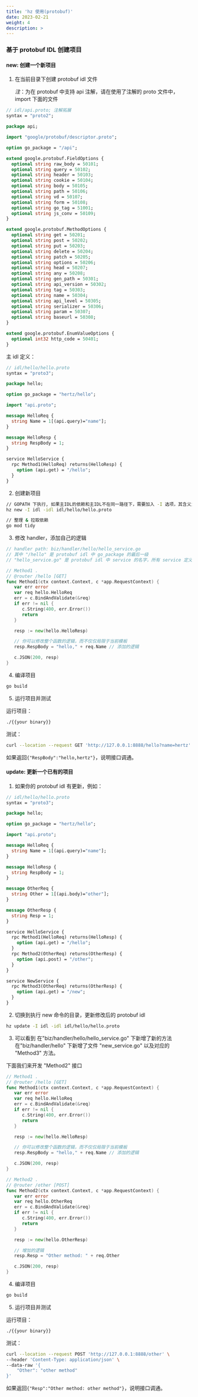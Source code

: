 ```yaml
---
title: 'hz 使用(protobuf)'
date: 2023-02-21
weight: 4
description: >
---
```

### 基于 protobuf IDL 创建项目

#### new: 创建一个新项目

1. 在当前目录下创建 protobuf idl 文件

   _注_：为在 protobuf 中支持 api 注解，请在使用了注解的 proto 文件中，import 下面的文件

```protobuf
// idl/api.proto; 注解拓展
syntax = "proto2";

package api;

import "google/protobuf/descriptor.proto";

option go_package = "/api";

extend google.protobuf.FieldOptions {
  optional string raw_body = 50101;
  optional string query = 50102;
  optional string header = 50103;
  optional string cookie = 50104;
  optional string body = 50105;
  optional string path = 50106;
  optional string vd = 50107;
  optional string form = 50108;
  optional string go_tag = 51001;
  optional string js_conv = 50109;
}

extend google.protobuf.MethodOptions {
  optional string get = 50201;
  optional string post = 50202;
  optional string put = 50203;
  optional string delete = 50204;
  optional string patch = 50205;
  optional string options = 50206;
  optional string head = 50207;
  optional string any = 50208;
  optional string gen_path = 50301;
  optional string api_version = 50302;
  optional string tag = 50303;
  optional string name = 50304;
  optional string api_level = 50305;
  optional string serializer = 50306;
  optional string param = 50307;
  optional string baseurl = 50308;
}

extend google.protobuf.EnumValueOptions {
  optional int32 http_code = 50401;
}
```

主 idl 定义：

```protobuf
// idl/hello/hello.proto
syntax = "proto3";

package hello;

option go_package = "hertz/hello";

import "api.proto";

message HelloReq {
  string Name = 1[(api.query)="name"];
}

message HelloResp {
  string RespBody = 1;
}

service HelloService {
  rpc Method1(HelloReq) returns(HelloResp) {
    option (api.get) = "/hello";
  }
}
```

2.  创建新项目

```bash
// GOPATH 下执行, 如果主IDL的依赖和主IDL不在同一路径下，需要加入 -I 选项，其含义为IDL搜索路径，等同于 protoc 的 -I 命令
hz new -I idl -idl idl/hello/hello.proto

// 整理 & 拉取依赖
go mod tidy
```

3.  修改 handler，添加自己的逻辑

```go
// handler path: biz/handler/hello/hello_service.go
// 其中 "/hello" 是 protobuf idl 中 go_package 的最后一级
// "hello_service.go" 是 protobuf idl 中 service 的名字，所有 service 定义的方法都会生成在这个文件中

// Method1 .
// @router /hello [GET]
func Method1(ctx context.Context, c *app.RequestContext) {
   var err error
   var req hello.HelloReq
   err = c.BindAndValidate(&req)
   if err != nil {
      c.String(400, err.Error())
      return
   }

   resp := new(hello.HelloResp)

   // 你可以修改整个函数的逻辑，而不仅仅局限于当前模板
   resp.RespBody = "hello," + req.Name // 添加的逻辑

   c.JSON(200, resp)
}
```

4.  编译项目

```bash
go build
```

5.  运行项目并测试

运行项目：

```bash
./{{your binary}}
```

测试：

```bash
curl --location --request GET 'http://127.0.0.1:8888/hello?name=hertz'
```

如果返回`{"RespBody":"hello,hertz"}`，说明接口调通。

#### update: 更新一个已有的项目

1.  如果你的 protobuf idl 有更新，例如：

```protobuf
// idl/hello/hello.proto
syntax = "proto3";

package hello;

option go_package = "hertz/hello";

import "api.proto";

message HelloReq {
  string Name = 1[(api.query)="name"];
}

message HelloResp {
  string RespBody = 1;
}

message OtherReq {
  string Other = 1[(api.body)="other"];
}

message OtherResp {
  string Resp = 1;
}

service HelloService {
  rpc Method1(HelloReq) returns(HelloResp) {
    option (api.get) = "/hello";
  }
  rpc Method2(OtherReq) returns(OtherResp) {
    option (api.post) = "/other";
  }
}

service NewService {
  rpc Method3(OtherReq) returns(OtherResp) {
    option (api.get) = "/new";
  }
}
```

2.  切换到执行 new 命令的目录，更新修改后的 protobuf idl

```bash
hz update -I idl -idl idl/hello/hello.proto
```

3.  可以看到
    在"biz/handler/hello/hello_service.go" 下新增了新的方法
    在"biz/handler/hello" 下新增了文件 "new_service.go" 以及对应的 "Method3" 方法。

下面我们来开发 "Method2" 接口

```go
// Method1 .
// @router /hello [GET]
func Method1(ctx context.Context, c *app.RequestContext) {
   var err error
   var req hello.HelloReq
   err = c.BindAndValidate(&req)
   if err != nil {
      c.String(400, err.Error())
      return
   }

   resp := new(hello.HelloResp)

   // 你可以修改整个函数的逻辑，而不仅仅局限于当前模板
   resp.RespBody = "hello," + req.Name // 添加的逻辑

   c.JSON(200, resp)
}

// Method2 .
// @router /other [POST]
func Method2(ctx context.Context, c *app.RequestContext) {
   var err error
   var req hello.OtherReq
   err = c.BindAndValidate(&req)
   if err != nil {
      c.String(400, err.Error())
      return
   }

   resp := new(hello.OtherResp)

   // 增加的逻辑
   resp.Resp = "Other method: " + req.Other

   c.JSON(200, resp)
}
```

4.  编译项目

```bash
go build
```

5.  运行项目并测试

运行项目：

```bash
./{{your binary}}
```

测试：

```bash
curl --location --request POST 'http://127.0.0.1:8888/other' \
--header 'Content-Type: application/json' \
--data-raw '{
    "Other": "other method"
}'
```

如果返回`{"Resp":"Other method: other method"}`，说明接口调通。
